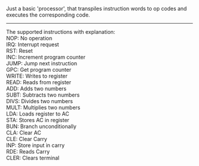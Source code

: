 Just a basic 'processor', that transpiles instruction words to op codes and executes the corresponding code.
<hr/>
The supported instructions with explanation:
<br>
NOP: No operation
<br>
IRQ: Interrupt request
<br>
RST: Reset
<br>
INC: Increment program counter
<br>
JUMP: Jump next instruction
<br>
GPC: Get program counter
<br>
WRITE: Writes to register
<br>
READ: Reads from register
<br>
ADD: Adds two numbers
<br>
SUBT: Subtracts two numbers
<br>
DIVS: Divides two numbers
<br>
MULT: Multiplies two numbers
<br>
LDA: Loads register to AC
<br>
STA: Stores AC in register
<br>
BUN: Branch unconditionally
<br>
CLA: Clear AC
<br>
CLE: Clear Carry
<br>
INP: Store input in carry
<br>
RDE: Reads Carry
<br>
CLER: Clears terminal
<br>